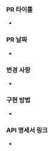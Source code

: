 ### PR 타이틀
<!-- #{본인 이슈 번호} 치면 알아서 이슈 게시판 링크 걸려요 --> 
- 
### PR 날짜
<!-- YYYY/NN/DD -->
- 

### 변경 사항
<!-- 내용을 적어주세요 -->
- 

### 구현 방법
<!-- 내용을 적어주세요 -->
- 

### API 명세서 링크
<!-- 링크 첨부 -->
- 